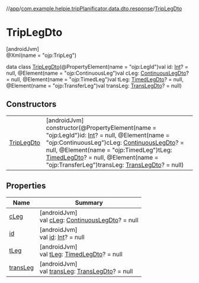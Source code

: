 //[app](../../../index.md)/[com.example.helpie.tripPlanificator.data.dto.response](../index.md)/[TripLegDto](index.md)

# TripLegDto

[androidJvm]\
@Xml(name = &quot;ojp:TripLeg&quot;)

data class [TripLegDto](index.md)(@PropertyElement(name = &quot;ojp:LegId&quot;)val id: [Int](https://kotlinlang.org/api/latest/jvm/stdlib/kotlin/-int/index.html)? = null, @Element(name = &quot;ojp:ContinuousLeg&quot;)val cLeg: [ContinuousLegDto](../-continuous-leg-dto/index.md)? = null, @Element(name = &quot;ojp:TimedLeg&quot;)val tLeg: [TimedLegDto](../-timed-leg-dto/index.md)? = null, @Element(name = &quot;ojp:TransferLeg&quot;)val transLeg: [TransLegDto](../-trans-leg-dto/index.md)? = null)

## Constructors

| | |
|---|---|
| [TripLegDto](-trip-leg-dto.md) | [androidJvm]<br>constructor(@PropertyElement(name = &quot;ojp:LegId&quot;)id: [Int](https://kotlinlang.org/api/latest/jvm/stdlib/kotlin/-int/index.html)? = null, @Element(name = &quot;ojp:ContinuousLeg&quot;)cLeg: [ContinuousLegDto](../-continuous-leg-dto/index.md)? = null, @Element(name = &quot;ojp:TimedLeg&quot;)tLeg: [TimedLegDto](../-timed-leg-dto/index.md)? = null, @Element(name = &quot;ojp:TransferLeg&quot;)transLeg: [TransLegDto](../-trans-leg-dto/index.md)? = null) |

## Properties

| Name | Summary |
|---|---|
| [cLeg](c-leg.md) | [androidJvm]<br>val [cLeg](c-leg.md): [ContinuousLegDto](../-continuous-leg-dto/index.md)? = null |
| [id](id.md) | [androidJvm]<br>val [id](id.md): [Int](https://kotlinlang.org/api/latest/jvm/stdlib/kotlin/-int/index.html)? = null |
| [tLeg](t-leg.md) | [androidJvm]<br>val [tLeg](t-leg.md): [TimedLegDto](../-timed-leg-dto/index.md)? = null |
| [transLeg](trans-leg.md) | [androidJvm]<br>val [transLeg](trans-leg.md): [TransLegDto](../-trans-leg-dto/index.md)? = null |
